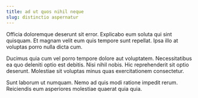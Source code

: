```yaml
---
title: ad ut quos nihil neque
slug: distinctio aspernatur
---
```


Officia doloremque deserunt sit error. Explicabo eum soluta qui sint quisquam. Et magnam velit eum quis tempore sunt repellat. Ipsa illo at voluptas porro nulla dicta cum.

Ducimus quia cum vel porro tempore dolore aut voluptatem. Necessitatibus ea quo deleniti optio est debitis. Nisi nihil nobis. Hic reprehenderit sit optio deserunt. Molestiae sit voluptas minus quas exercitationem consectetur.

Sunt laborum ut numquam. Nemo ad quis modi ratione impedit rerum. Reiciendis eum asperiores molestiae quaerat quia quia.
